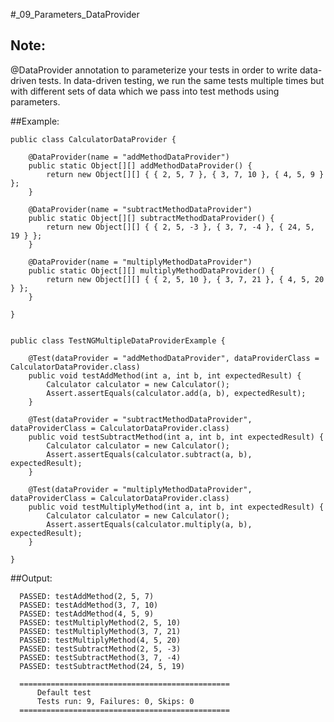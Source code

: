 #_09_Parameters_DataProvider

##  Note:

@DataProvider annotation to parameterize your tests in order to write data-driven tests.
In data-driven testing, we run the same tests multiple times but with different sets of
data which we pass into test methods using parameters.

##Example:

    public class CalculatorDataProvider {

        @DataProvider(name = "addMethodDataProvider")
        public static Object[][] addMethodDataProvider() {
            return new Object[][] { { 2, 5, 7 }, { 3, 7, 10 }, { 4, 5, 9 } };
        }

        @DataProvider(name = "subtractMethodDataProvider")
        public static Object[][] subtractMethodDataProvider() {
            return new Object[][] { { 2, 5, -3 }, { 3, 7, -4 }, { 24, 5, 19 } };
        }

        @DataProvider(name = "multiplyMethodDataProvider")
        public static Object[][] multiplyMethodDataProvider() {
            return new Object[][] { { 2, 5, 10 }, { 3, 7, 21 }, { 4, 5, 20 } };
        }

    }


    public class TestNGMultipleDataProviderExample {

        @Test(dataProvider = "addMethodDataProvider", dataProviderClass = CalculatorDataProvider.class)
        public void testAddMethod(int a, int b, int expectedResult) {
            Calculator calculator = new Calculator();
            Assert.assertEquals(calculator.add(a, b), expectedResult);
        }

        @Test(dataProvider = "subtractMethodDataProvider", dataProviderClass = CalculatorDataProvider.class)
        public void testSubtractMethod(int a, int b, int expectedResult) {
            Calculator calculator = new Calculator();
            Assert.assertEquals(calculator.subtract(a, b), expectedResult);
        }

        @Test(dataProvider = "multiplyMethodDataProvider", dataProviderClass = CalculatorDataProvider.class)
        public void testMultiplyMethod(int a, int b, int expectedResult) {
            Calculator calculator = new Calculator();
            Assert.assertEquals(calculator.multiply(a, b), expectedResult);
        }

    }


##Output:

      PASSED: testAddMethod(2, 5, 7)
      PASSED: testAddMethod(3, 7, 10)
      PASSED: testAddMethod(4, 5, 9)
      PASSED: testMultiplyMethod(2, 5, 10)
      PASSED: testMultiplyMethod(3, 7, 21)
      PASSED: testMultiplyMethod(4, 5, 20)
      PASSED: testSubtractMethod(2, 5, -3)
      PASSED: testSubtractMethod(3, 7, -4)
      PASSED: testSubtractMethod(24, 5, 19)

      ===============================================
          Default test
          Tests run: 9, Failures: 0, Skips: 0
      ===============================================